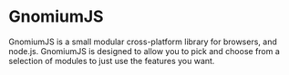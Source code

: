 # GnomiumJS
GnomiumJS is a small modular cross-platform library for browsers, and node.js. GnomiumJS is designed
to allow you to pick and choose from a selection of modules to just use the features you want.
